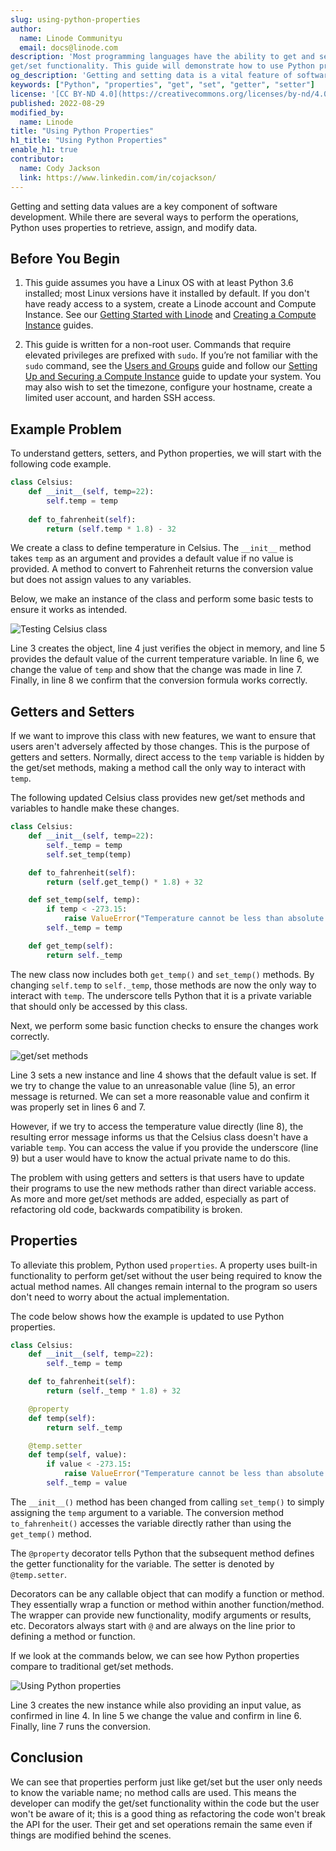 ```yaml
---
slug: using-python-properties
author:
  name: Linode Communityu
  email: docs@linode.com
description: 'Most programming languages have the ability to get and set data values. Python uses properties to provide 
get/set functionality. This guide will demonstrate how to use Python properties to get and set data.'
og_description: 'Getting and setting data is a vital feature of software applications. Properties provide this functionality to Python.'
keywords: ["Python", "properties", "get", "set", "getter", "setter"]
license: '[CC BY-ND 4.0](https://creativecommons.org/licenses/by-nd/4.0)'
published: 2022-08-29
modified_by:
  name: Linode
title: "Using Python Properties"
h1_title: "Using Python Properties"
enable_h1: true
contributor:
  name: Cody Jackson
  link: https://www.linkedin.com/in/cojackson/
---
```

Getting and setting data values are a key component of software development. While there are several ways to perform the
operations, Python uses properties to retrieve, assign, and modify data. 

## Before You Begin

1. This guide assumes you have a Linux OS with at least Python 3.6 installed; most Linux versions have it installed by 
default. If you don't have ready access to a system, create a Linode account and Compute Instance. See our 
[Getting Started with Linode](/docs/guides/getting-started/) and 
[Creating a Compute Instance](/docs/guides/creating-a-compute-instance/) guides. 

2. This guide is written for a non-root user. Commands that require elevated privileges are prefixed with `sudo`. 
If you’re not familiar with the `sudo` command, see the 
[Users and Groups](/docs/tools-reference/linux-users-and-groups/) guide and  follow our 
[Setting Up and Securing a Compute Instance](/docs/guides/set-up-and-secure/) guide to update your system. You may also 
wish to set the timezone, configure your hostname, create a limited user account, and harden SSH access.

## Example Problem
To understand getters, setters, and Python properties, we will start with the following code example.
```python
class Celsius:
    def __init__(self, temp=22):
        self.temp = temp
    
    def to_fahrenheit(self):
        return (self.temp * 1.8) - 32
```
We create a class to define temperature in Celsius. The `__init__` method takes `temp` as an argument and provides a 
default value if no value is provided. A method to convert to Fahrenheit returns the conversion value but does not 
assign values to any variables. 

Below, we make an instance of the class and perform some basic tests to ensure it works as intended.

![Testing Celsius class](testing-celsius-class.png)

Line 3 creates the object, line 4 just verifies the object in memory, and line 5 provides the default value of the 
current temperature variable. In line 6, we change the value of `temp` and show that the change was made in line 7. 
Finally, in line 8 we confirm that the conversion formula works correctly.

## Getters and Setters
If we want to improve this class with new features, we want to ensure that users aren't adversely affected by those
changes. This is the purpose of getters and setters. Normally, direct access to the `temp` variable is hidden by the
get/set methods, making a method call the only way to interact with `temp`.

The following updated Celsius class provides new get/set methods and variables to handle make these changes.
```python
class Celsius:
    def __init__(self, temp=22):
        self._temp = temp
        self.set_temp(temp)

    def to_fahrenheit(self):
        return (self.get_temp() * 1.8) + 32

    def set_temp(self, temp):
        if temp < -273.15:
            raise ValueError("Temperature cannot be less than absolute zero")
        self._temp = temp

    def get_temp(self):
        return self._temp
```
The new class now includes both `get_temp()` and `set_temp()` methods. By changing `self.temp` to `self._temp`, those
methods are now the only way to interact with `temp`. The underscore tells Python that it is a private variable that 
should only be accessed by this class.

Next, we perform some basic function checks to ensure the changes work correctly.

![get/set methods](get-set_methods.png)

Line 3 sets a new instance and line 4 shows that the default value is set. If we try to change the value to an 
unreasonable value (line 5), an error message is returned. We can set a more reasonable value and confirm it was 
properly set in lines 6 and 7. 

However, if we try to access the temperature value directly (line 8), the resulting error message informs us that the 
Celsius class doesn't have a variable `temp`. You can access the value if you provide the underscore (line 9) but a user
would have to know the actual private name to do this.

The problem with using getters and setters is that users have to update their programs to use the new methods rather
than direct variable access. As more and more get/set methods are added, especially as part of refactoring old code, 
backwards compatibility is broken.

## Properties
To alleviate this problem, Python used `properties`. A property uses built-in functionality to perform get/set without
the user being required to know the actual method names. All changes remain internal to the program so users don't need
to worry about the actual implementation.

The code below shows how the example is updated to use Python properties.
```python
class Celsius:
    def __init__(self, temp=22):
        self._temp = temp

    def to_fahrenheit(self):
        return (self._temp * 1.8) + 32

    @property
    def temp(self):
        return self._temp

    @temp.setter
    def temp(self, value):
        if value < -273.15:
            raise ValueError("Temperature cannot be less than absolute zero")
        self._temp = value
```

The `__init__()` method has been changed from calling `set_temp()` to simply assigning the `temp` argument to a variable.
The conversion method `to_fahrenheit()` accesses the variable directly rather than using the `get_temp()` method.

The `@property` decorator tells Python that the subsequent method defines the getter functionality for the variable. The
setter is denoted by `@temp.setter`. 

Decorators can be any callable object that can modify a function or method. They essentially wrap a function or method
within another function/method. The wrapper can provide new functionality, modify arguments or results, etc. Decorators 
always start with `@` and are always on the line prior to defining a method or function.

If we look at the commands below, we can see how Python properties compare to traditional get/set methods.

![Using Python properties](Python_properties.png)

Line 3 creates the new instance while also providing an input value, as confirmed in line 4. In line
5 we change the value and confirm in line 6. Finally, line 7 runs the conversion.

## Conclusion
We can see that properties perform just like get/set but the user only needs to know the variable name; no method calls
are used. This means the developer can modify the get/set functionality within the code but the user won't be aware of 
it; this is a good thing as refactoring the code won't break the API for the user. Their get and set operations remain 
the same even if things are modified behind the scenes.